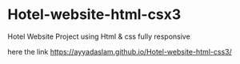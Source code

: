 # Hotel-website-html-csx3
Hotel Website Project using Html & css fully responsive    

here the link
https://ayyadaslam.github.io/Hotel-website-html-css3/
